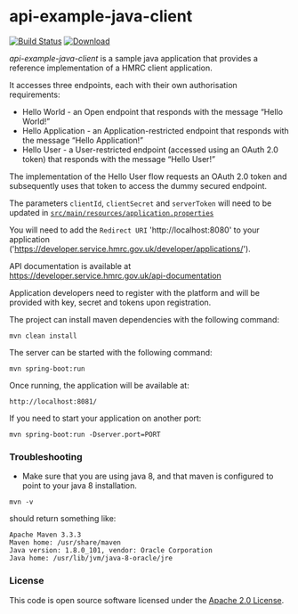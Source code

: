 api-example-java-client
=======================

[![Build Status](https://travis-ci.org/hmrc/api-example-java-client.svg?branch=master)](https://travis-ci.org/hmrc/api-example-java-client) [ ![Download](https://api.bintray.com/packages/hmrc/releases/api-example-java-client/images/download.svg) ](https://bintray.com/hmrc/releases/api-example-java-client/_latestVersion)


*api-example-java-client* is a sample java application that provides a reference implementation of a HMRC client application.

It accesses three endpoints, each with their own authorisation requirements:

* Hello World - an Open endpoint that responds with the message “Hello World!”
* Hello Application - an Application-restricted endpoint that responds with the message “Hello Application!”
* Hello User - a User-restricted endpoint (accessed using an OAuth 2.0 token) that responds with the message “Hello User!”

The implementation of the Hello User flow requests an OAuth 2.0 token and subsequently uses that token to access the dummy secured endpoint.

The parameters `clientId`, `clientSecret` and `serverToken` will need to be updated in [`src/main/resources/application.properties`](src/main/resources/application.properties)

You will need to add the `Redirect URI` 'http://localhost:8080' to your application ('https://developer.service.hmrc.gov.uk/developer/applications/').

API documentation is available at https://developer.service.hmrc.gov.uk/api-documentation

Application developers need to register with the platform and will be provided with key, secret and tokens upon registration.

The project can install maven dependencies with the following command:
```
mvn clean install
```

The server can be started with the following command:
```
mvn spring-boot:run
```

Once running, the application will be available at:

```
http://localhost:8081/
```

If you need to start your application on another port:

```
mvn spring-boot:run -Dserver.port=PORT
```


### Troubleshooting

- Make sure that you are using java 8, and that maven is configured to point to your java 8 installation.
```
mvn -v
```
should return something like:
```
Apache Maven 3.3.3
Maven home: /usr/share/maven
Java version: 1.8.0_101, vendor: Oracle Corporation
Java home: /usr/lib/jvm/java-8-oracle/jre
```

### License

This code is open source software licensed under the [Apache 2.0 License]("http://www.apache.org/licenses/LICENSE-2.0.html").
